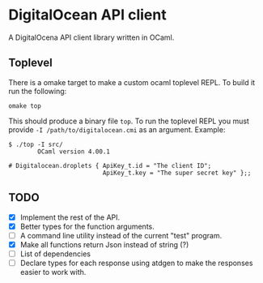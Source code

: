 DigitalOcean API client
=======================

A DigitalOcena API client library written in OCaml.

## Toplevel ##

There is a omake target to make a custom ocaml toplevel REPL. To build it run
the following:

    omake top

This should produce a binary file `top`. To run the toplevel REPL you must
provide `-I /path/to/digitalocean.cmi` as an argument. Example:

    $ ./top -I src/
            OCaml version 4.00.1
    
    # Digitalocean.droplets { ApiKey_t.id = "The client ID";
                              ApiKey_t.key = "The super secret key" };;

## TODO ##

- [x] Implement the rest of the API.
- [x] Better types for the function arguments.
- [ ] A command line utility instead of the current "test" program.
- [x] Make all functions return Json instead of string (?)
- [ ] List of dependencies
- [ ] Declare types for each response using atdgen to make the responses easier
      to work with.
